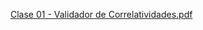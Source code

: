 
[Clase 01 - Validador de Correlatividades.pdf](https://github.com/user-attachments/files/19542411/Clase.01.-.Validador.de.Correlatividades.pdf)
